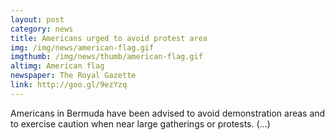 ```yaml
---
layout: post
category: news
title: Americans urged to avoid protest area
img: /img/news/american-flag.gif
imgthumb: /img/news/thumb/american-flag.gif
altimg: American flag
newspaper: The Royal Gazette
link: http://goo.gl/9ezYzq
---
```

Americans in Bermuda have been advised to avoid demonstration areas and to exercise caution when near large gatherings or protests. (...)